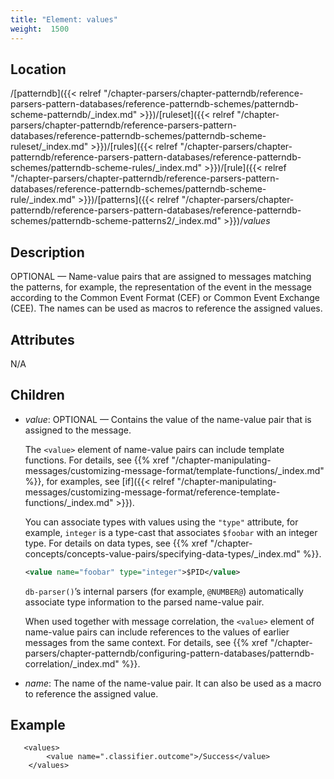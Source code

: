 ```yaml
---
title: "Element: values"
weight:  1500
---
```

<!-- DISCLAIMER: This file is based on the syslog-ng Open Source Edition documentation https://github.com/balabit/syslog-ng-ose-guides/commit/2f4a52ee61d1ea9ad27cb4f3168b95408fddfdf2 and is used under the terms of The syslog-ng Open Source Edition Documentation License. The file has been modified by Axoflow. -->


## Location

/[patterndb]({{< relref "/chapter-parsers/chapter-patterndb/reference-parsers-pattern-databases/reference-patterndb-schemes/patterndb-scheme-patterndb/_index.md" >}})/[ruleset]({{< relref "/chapter-parsers/chapter-patterndb/reference-parsers-pattern-databases/reference-patterndb-schemes/patterndb-scheme-ruleset/_index.md" >}})/[rules]({{< relref "/chapter-parsers/chapter-patterndb/reference-parsers-pattern-databases/reference-patterndb-schemes/patterndb-scheme-rules/_index.md" >}})/[rule]({{< relref "/chapter-parsers/chapter-patterndb/reference-parsers-pattern-databases/reference-patterndb-schemes/patterndb-scheme-rule/_index.md" >}})/[patterns]({{< relref "/chapter-parsers/chapter-patterndb/reference-parsers-pattern-databases/reference-patterndb-schemes/patterndb-scheme-patterns2/_index.md" >}})/*values*



## Description

OPTIONAL — Name-value pairs that are assigned to messages matching the patterns, for example, the representation of the event in the message according to the Common Event Format (CEF) or Common Event Exchange (CEE). The names can be used as macros to reference the assigned values.



## Attributes

N/A



## Children

- *value*: OPTIONAL — Contains the value of the name-value pair that is assigned to the message.

    The `<value>` element of name-value pairs can include template functions. For details, see {{% xref "/chapter-manipulating-messages/customizing-message-format/template-functions/_index.md" %}}, for examples, see [if]({{< relref "/chapter-manipulating-messages/customizing-message-format/reference-template-functions/_index.md" >}}).

    You can associate types with values using the `"type"` attribute, for example, `integer` is a type-cast that associates `$foobar` with an integer type. For details on data types, see {{% xref "/chapter-concepts/concepts-value-pairs/specifying-data-types/_index.md" %}}.

    ```xml
    <value name="foobar" type="integer">$PID</value>
    ```

    `db-parser()`’s internal parsers (for example, `@NUMBER@`) automatically associate type information to the parsed name-value pair.

    When used together with message correlation, the `<value>` element of name-value pairs can include references to the values of earlier messages from the same context. For details, see {{% xref "/chapter-parsers/chapter-patterndb/configuring-pattern-databases/patterndb-correlation/_index.md" %}}.

- *name*: The name of the name-value pair. It can also be used as a macro to reference the assigned value.


## Example

```shell
   <values>
        <value name=".classifier.outcome">/Success</value>
    </values>
```


